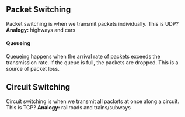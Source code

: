 ## Packet Switching
Packet switching is when we transmit packets individually. This is UDP?
**Analogy:** highways and cars

#### Queueing
Queueing happens when the arrival rate of packets exceeds the transmission rate. If the queue is full, the packets are dropped. This is a source of packet loss.

## Circuit Switching
Circuit switching is when we transmit all packets at once along a circuit. This is TCP?
**Analogy:** railroads and trains/subways

